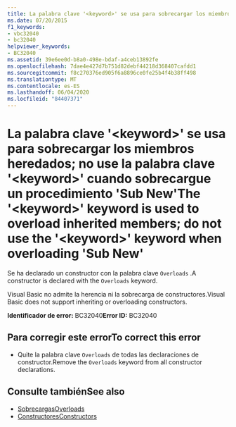 ```yaml
---
title: La palabra clave '<keyword>' se usa para sobrecargar los miembros heredados; no use la palabra clave '<keyword>' cuando sobrecargue un procedimiento 'Sub New'
ms.date: 07/20/2015
f1_keywords:
- vbc32040
- bc32040
helpviewer_keywords:
- BC32040
ms.assetid: 39e6ee0d-b8a0-498e-bdaf-a4ceb13892fe
ms.openlocfilehash: 7dae4e427d7b751d82debf44218d368407cafdd1
ms.sourcegitcommit: f8c270376ed905f6a8896ce0fe25b4f4b38ff498
ms.translationtype: MT
ms.contentlocale: es-ES
ms.lasthandoff: 06/04/2020
ms.locfileid: "84407371"
---
```

# <a name="the-keyword-keyword-is-used-to-overload-inherited-members-do-not-use-the-keyword-keyword-when-overloading-sub-new"></a><span data-ttu-id="89acb-102">La palabra clave '\<keyword>' se usa para sobrecargar los miembros heredados; no use la palabra clave '\<keyword>' cuando sobrecargue un procedimiento 'Sub New'</span><span class="sxs-lookup"><span data-stu-id="89acb-102">The '\<keyword>' keyword is used to overload inherited members; do not use the '\<keyword>' keyword when overloading 'Sub New'</span></span>
<span data-ttu-id="89acb-103">Se ha declarado un constructor con la palabra clave `Overloads` .</span><span class="sxs-lookup"><span data-stu-id="89acb-103">A constructor is declared with the `Overloads` keyword.</span></span>  
  
 <span data-ttu-id="89acb-104">Visual Basic no admite la herencia ni la sobrecarga de constructores.</span><span class="sxs-lookup"><span data-stu-id="89acb-104">Visual Basic does not support inheriting or overloading constructors.</span></span>  
  
 <span data-ttu-id="89acb-105">**Identificador de error:** BC32040</span><span class="sxs-lookup"><span data-stu-id="89acb-105">**Error ID:** BC32040</span></span>  
  
## <a name="to-correct-this-error"></a><span data-ttu-id="89acb-106">Para corregir este error</span><span class="sxs-lookup"><span data-stu-id="89acb-106">To correct this error</span></span>  
  
- <span data-ttu-id="89acb-107">Quite la palabra clave `Overloads` de todas las declaraciones de constructor.</span><span class="sxs-lookup"><span data-stu-id="89acb-107">Remove the `Overloads` keyword from all constructor declarations.</span></span>  
  
## <a name="see-also"></a><span data-ttu-id="89acb-108">Consulte también</span><span class="sxs-lookup"><span data-stu-id="89acb-108">See also</span></span>

- [<span data-ttu-id="89acb-109">Sobrecargas</span><span class="sxs-lookup"><span data-stu-id="89acb-109">Overloads</span></span>](../language-reference/modifiers/overloads.md)
- [<span data-ttu-id="89acb-110">Constructores</span><span class="sxs-lookup"><span data-stu-id="89acb-110">Constructors</span></span>](../programming-guide/concepts/object-oriented-programming.md#constructors)
